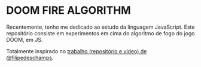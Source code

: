 # DOOM FIRE ALGORITHM

Recentemente, tenho me dedicado ao estudo da linguagem JavaScript. Este repositório consiste em experimentos em cima do algoritmo de fogo do jogo DOOM, em JS.

Totalmente inspirado no [trabalho (repositório e vídeo) de @filipedeschamps](https://github.com/filipedeschamps/doom-fire-algorithm).
